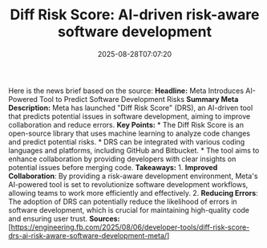 ﻿---
title: "Diff Risk Score: AI-driven risk-aware software development"
date: "2025-08-28T07:07:20"
category: "Markets"
summary: ""
slug: "diff risk score aidriven riskaware software development"
source_urls:
  - "https://engineering.fb.com/2025/08/06/developer-tools/diff-risk-score-drs-ai-risk-aware-software-development-meta/"
seo:
  title: "Diff Risk Score: AI-driven risk-aware software development | Hash n Hedge"
  description: ""
  keywords: ["news", "markets", "brief"]
---
Here is the news brief based on the source:  **Headline:** Meta Introduces AI-Powered Tool to Predict Software Development Risks  **Summary Meta Description:** Meta has launched "Diff Risk Score" (DRS), an AI-driven tool that predicts potential issues in software development, aiming to improve collaboration and reduce errors.  **Key Points:**  * The Diff Risk Score is an open-source library that uses machine learning to analyze code changes and predict potential risks. * DRS can be integrated with various coding languages and platforms, including GitHub and Bitbucket. * The tool aims to enhance collaboration by providing developers with clear insights on potential issues before merging code.  **Takeaways:**  1. **Improved Collaboration**: By providing a risk-aware development environment, Meta's AI-powered tool is set to revolutionize software development workflows, allowing teams to work more efficiently and effectively. 2. **Reducing Errors**: The adoption of DRS can potentially reduce the likelihood of errors in software development, which is crucial for maintaining high-quality code and ensuring user trust.  **Sources:** [https://engineering.fb.com/2025/08/06/developer-tools/diff-risk-score-drs-ai-risk-aware-software-development-meta/] 
